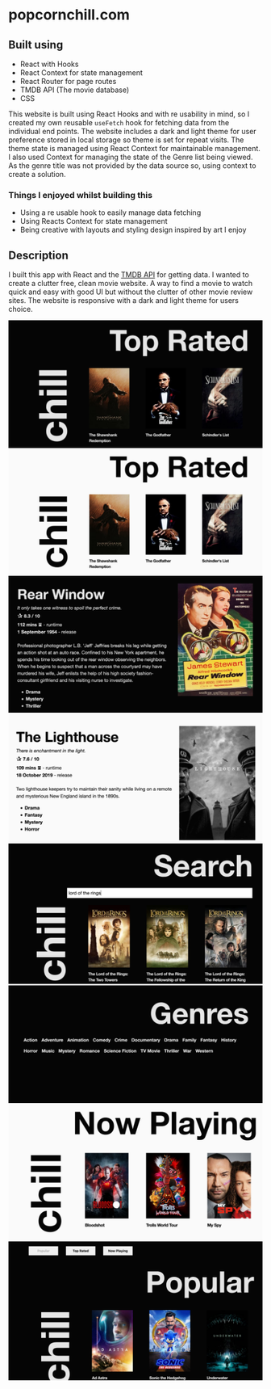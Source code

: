 # popcornchill.com

## Built using

- React with Hooks
- React Context for state management
- React Router for page routes
- TMDB API (The movie database)
- CSS

This website is built using React Hooks and with re usability in mind, so I created my own reusable `useFetch` hook for fetching data from the individual end points. The website includes a dark and light theme for user preference stored in local storage so theme is set for repeat visits. The theme state is managed using React Context for maintainable management. I also used Context for managing the state of the Genre list being viewed. As the genre title was not provided by the data source so, using context to create a solution.

### Things I enjoyed whilst building this

- Using a re usable hook to easily manage data fetching
- Using Reacts Context for state management
- Being creative with layouts and styling design inspired by art I enjoy

## Description

I built this app with React and the [TMDB API](https://www.themoviedb.org/) for getting data. I wanted to create a clutter free, clean movie website. A way to find a movie to watch quick and easy with good UI but without the clutter of other movie review sites. The website is responsive with a dark and light theme for users choice.

<img src='/screenshots/scr1.png' />
<img src='/screenshots/scr2.png' />
<img src='/screenshots/scr7.png' />
<img src='/screenshots/scr8.png' />
<img src='/screenshots/scr6.png' />
<img src='/screenshots/scr5.png' />
<img src='/screenshots/scr3.png' />
<img src='/screenshots/scr4.png' />
